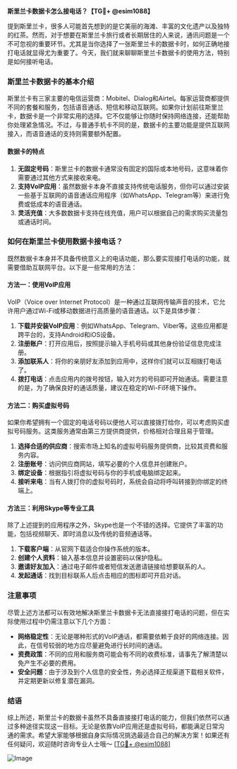 **斯里兰卡数据卡怎么接电话？【TG💪+ @esim1088】**

提到斯里兰卡，很多人可能首先想到的是它美丽的海滩、丰富的文化遗产以及独特的红茶。然而，对于想要在斯里兰卡旅行或者长期居住的人来说，通讯问题是一个不可忽视的重要环节。尤其是当你选择了一张斯里兰卡的数据卡时，如何正确地接打电话就显得尤为重要了。今天，我们就来聊聊斯里兰卡数据卡的使用方法，特别是如何接听电话。

### 斯里兰卡数据卡的基本介绍

斯里兰卡有三家主要的电信运营商：Mobitel、Dialog和Airtel。每家运营商都提供不同的套餐和服务，包括语音通话、短信和移动互联网。如果你计划前往斯里兰卡，数据卡是一个非常实用的选择。它不仅能够让你随时保持网络连接，还能帮助你处理紧急情况。不过，与普通手机卡不同的是，数据卡的主要功能是提供互联网接入，而语音通话的支持则需要额外配置。

#### 数据卡的特点
1. **无固定号码**：斯里兰卡的数据卡通常没有固定的国际或本地号码，这意味着你需要通过其他方式来接收来电。
2. **支持VoIP应用**：虽然数据卡本身不直接支持传统电话服务，但你可以通过安装一些基于互联网的语音通话应用程序（如WhatsApp、Telegram等）来进行免费或低成本的语音通话。
3. **灵活充值**：大多数数据卡支持在线充值，用户可以根据自己的需求购买流量包或通话时间。

### 如何在斯里兰卡使用数据卡接电话？

既然数据卡本身并不具备传统意义上的电话功能，那么要实现接打电话的功能，就需要借助互联网平台。以下是一些常用的方法：

#### 方法一：使用VoIP应用
VoIP（Voice over Internet Protocol）是一种通过互联网传输声音的技术，它允许用户通过Wi-Fi或移动数据进行高质量的语音通话。以下是具体步骤：
1. **下载并安装VoIP应用**：例如WhatsApp、Telegram、Viber等。这些应用都是跨平台的，支持Android和iOS设备。
2. **注册账户**：打开应用后，按照提示输入手机号码或其他身份验证信息完成注册。
3. **添加联系人**：将你的亲朋好友添加到应用中，这样你们就可以互相拨打电话了。
4. **拨打电话**：点击应用内的拨号按钮，输入对方的号码即可开始通话。需要注意的是，为了确保良好的通话质量，建议在稳定的Wi-Fi环境下操作。

#### 方法二：购买虚拟号码
如果你希望拥有一个固定的电话号码以便他人可以直接拨打给你，可以考虑购买虚拟号码服务。这类服务通常由第三方提供商提供，价格相对合理且易于管理。
1. **选择合适的供应商**：搜索市场上知名的虚拟号码服务提供商，比较其资费和服务内容。
2. **注册账号**：访问供应商网站，填写必要的个人信息并创建账户。
3. **绑定设备**：根据指引将虚拟号码与你的手机或电脑绑定起来。
4. **接听来电**：当有人拨打你的虚拟号码时，系统会自动将呼叫转接到你绑定的终端上。

#### 方法三：利用Skype等专业工具
除了上述提到的应用程序之外，Skype也是一个不错的选择。它提供了丰富的功能，包括视频聊天、即时消息以及传统的音频通话等。
1. **下载客户端**：从官网下载适合你操作系统的版本。
2. **创建个人资料**：输入基本信息并设置密码以保护隐私。
3. **邀请好友加入**：通过电子邮件或者短信发送邀请链接给想要联系的人。
4. **发起通话**：找到目标联系人后点击相应的图标即可开启对话。

### 注意事项

尽管上述方法都可以有效地解决斯里兰卡数据卡无法直接接打电话的问题，但在实际使用过程中仍需注意以下几个方面：
- **网络稳定性**：无论是哪种形式的VoIP通话，都需要依赖于良好的网络连接。因此，在信号较弱的地方应尽量避免进行长时间的通话。
- **资费政策**：不同的应用和服务商可能会有不同的收费标准，请事先了解清楚以免产生不必要的费用。
- **安全问题**：由于涉及到个人信息的安全性，务必选择正规渠道下载相关软件，并定期更新以修复潜在漏洞。

### 结语

综上所述，斯里兰卡的数据卡虽然不具备直接接打电话的能力，但我们依然可以通过多种途径实现这一目标。无论是依靠VoIP应用还是虚拟号码，都能满足日常沟通的需求。希望大家能够根据自身实际情况挑选最适合自己的解决方案！如果还有任何疑问，欢迎随时咨询专业人士哦～ [[TG💪+ @esim1088](https://t.me/s/esim1088)]

![Image](https://i.postimg.cc/4NQfJmqS/Snipaste-2025-05-13-00-14-12.png)